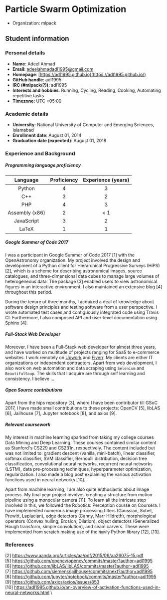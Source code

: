 
**Particle Swarm Optimization**
=========================

* Organization: mlpack

Student information
-------------------

### Personal details ###
* **Name**: Adeel Ahmad
* **Email**: adeelahmadadl1995@gmail.com
* **Homepage**: [https://adl1995.github.io](https://adl1995.github.io/)
* **GitHub handle**: adl1995
* **IRC (#mlpack(?))**: adl1995
* **Interests and hobbies**: Running, Cycling, Reading, Cooking, Automating repetitive tasks 
* **Timezone**: UTC +05:00

### Academic details ###
* **University**: National University of Computer and Emerging Sciences, Islamabad
* **Enrollment date**: August 01, 2014
* **Graduation date (expected)**: August 01, 2018

### Experience and Background
##### Programming language proficiency

| Language       | Proficiency | Experience (years) |
|:--------------:|:-----------:|:------------------:|
| Python         | 4           | 3                  |
| C++            | 3           | 2                  |
| PHP            | 4           | 3                  |
| Assembly (x86) | 2           | < 1                |
| JavaScript     | 3           | 2                  |
| LaTeX          | 1           | 1                  |

##### Google Summer of Code 2017
I was a participant in Google Summer of Code 2017 [1] with the OpenAstronomy organization. My project involved the design and development of a Python client for Hierarchical Progressive Surveys (HiPS) [2], which is a scheme for describing astronomical images, source catalogues, and three-dimensional data cubes to manage large volumes of heterogeneous data. The package [3] enabled users to view astronomical figures in an interactive environment. I also maintained an extensive blog [4] throughout this period.

During the tenure of three months, I acquired a deal of knowledge about software design principles and testing software from a user perspective. I wrote automated test cases and contiguously integrated code using Travis CI. Furthermore, I also composed API and user-level documentation using Sphinx [4].

##### Full-Stack Web Developer
Moreover, I have been a Full-Stack web developer for almost three years, and have worked on multitude of projects ranging for SaaS to e-commerce websites. I work remotely on [Upwork](https://www.upwork.com/freelancers/~018e56b8591046f889) and [Fiverr](https://www.fiverr.com/adl1995). My clients are either IT organizations or independent contractors. Apart from web development, I also work on web automation and data scraping using ``Selenium`` and ``BeautifulSoup``. The skills that I acquire are through self learning and consistency. I believe ...

##### Open Source contributions
Apart from the hips repository [3], where I have been contributor till GSoC 2017, I have made small contributions to these projects: OpenCV [5], libLAS [6], Jailhouse [7], Jupyter notebook [8], and axios [9].

##### Relevant coursework
My interest in machine learning sparked from taking my college courses Data Mining and Deep Learning. These courses contained similar content as Stanford's CS229 and CS231n, respectively. The content included but was not limited to: gradient descent (vanilla, mini-batch), linear classifier, softmax classifier, SVM classifier, Bernoulli distribution, decision tree classification, convolutional neural networks, recurrent neural networks (LSTM), data pre-processing techniques, hyperparameter optimization, regularization. I also made a blog post explaining the various activation functions used in neural networks [10].  

Apart from machine learning, I am also quite enthusiastic about image process. My final year project involves creating a structure from motion pipeline using a monocular camera [11]. To learn all the intricate step involved in this, we followed the Robotics: Perception course on Coursera. I have implemented numerous image processing filters (Gaussian, Sobel, Prewitt, Laplacian), edge detectors (Canny, Marr Hildreth), morphological operators (Convex hulling, Erosion, Dilation), object detectors (Generalized Hough transform, simple convolution), and seam carvers. These were implemented from scratch making use of  the ``NumPy`` Python library [12], [13].

### References
[2] https://www.aanda.org/articles/aa/pdf/2015/06/aa26075-15.pdf \
[5] https://github.com/opencv/opencv/commits/master?author=adl1995 \
[6] https://github.com/libLAS/libLAS/commits/master?author=adl1995 \
[7] https://github.com/siemens/jailhouse/commits/next?author=adl1995 \
[8] https://github.com/jupyter/notebook/commits/master?author=adl1995 \
[9] https://github.com/axios/axios/issues/853 \
[10] https://adl1995.github.io/an-overview-of-activation-functions-used-in-neural-networks.html \
